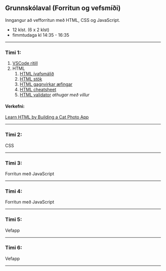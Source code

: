## Grunnskólaval (Forritun og vefsmíði)

Inngangur að vefforritun með HTML, CSS og JavaScript.

- 12 klst. (6 x 2 klst)
- fimmtudaga kl 14:35 - 16:35 

---

### Tími 1: 
1. [VSCode ritill](https://code.visualstudio.com/)
1. HTML
   1. [HTML ívafsmálið](https://bok.vefforritun.is/03.html)
   1. [HTML stök](https://bok.vefforritun.is/04.element)
   1. [HTML gagnvirkar æfingar](https://www.w3schools.com/html/html_basic.asp)
   1. [HTML cheatsheet](https://www.codecademy.com/learn/learn-html/modules/learn-html-elements/cheatsheet)
   1. [HTML validator](https://validator.w3.org/#validate_by_input) _athugar með villur_
   
#### Verkefni:
[Learn HTML by Building a Cat Photo App](https://www.freecodecamp.org/learn/2022/responsive-web-design/learn-html-by-building-a-cat-photo-app/step-1)

---

### Tími 2:
CSS
<!--
- [CSS málfræði](https://github.com/vefforritun/book/blob/main/chapters/10.css-malfraedi.md)
   - [CSS grunnatriði](https://www.w3schools.com/w3css/default.asp)
   - [CSS cheatsheets](https://www.codecademy.com/learn/learn-css/modules/learn-css-selectors-visual-rules/cheatsheet)
- [Box Model útskýrt](https://github.com/vefforritun/book/blob/main/chapters/11.css-box-model.md)
   - [Box Model](https://www.w3schools.com/css/css_boxmodel.asp)
- [float](https://www.w3schools.com/css/css_float.asp)
- [HTML marktæk stök](https://www.w3schools.com/html/html5_semantic_elements.asp)

#### Verkefni:
[Learn Basic CSS by Building a Cafe Menu](https://www.freecodecamp.org/learn/2022/responsive-web-design/learn-basic-css-by-building-a-cafe-menu/step-1)

> [Flexbox](https://bok.vefforritun.is/17.css-flexbox.html)  _ítarefni_ og https://github.com/vefforritun/vef1-2023/tree/main/namsefni/14.css-flexbox
> [Skalanlegir vefir](https://bok.vefforritun.is/18.skalanlegir) _ítarefni_

-->

---

### Tími 3:
Forritun með JavaScript

<!--
- [W3schools](https://www.w3schools.com/js/)
   - [æfingar](https://www.w3schools.com/js/exercise_js.asp)
- [Cheatsheeets / Learn JavaScript Basics (coedcademy)](https://www.codecademy.com/learn/paths/create-video-games-with-phaser/tracks/game-dev-learn-javascript-basics/modules/game-dev-learn-javascript-basics/cheatsheet)
- [The JavaSript Survival Guide](https://www.youtube.com/watch?v=9emXNzqCKyg) myndband
- [JavaScript Tutorial for Beginners: Learn JavaScript in 1 Hour](https://www.youtube.com/watch?v=W6NZfCO5SIk) myndband
-->

---

### Tími 4:
Forritun  með JavaScript

---

### Tími 5:
Vefapp
<!--
1. Github (geymsla og vefhýsing) 
   1. [Búa til reikning](https://youtu.be/ovCRBERA1NQ) á Github.com
   1. [Búa til repository](https://www.youtube.com/watch?v=HhfPWwz8lVA&ab_channel=RichMcCue)  _hakaðu líka í README file reitinn_
   1. [Að hýsa vefsíðu á Github](https://pages.github.com/)
-->

<!--
- [Google fonts](https://fonts.google.com/), [Getting started](https://developers.google.com/fonts/docs/getting_started)
- [icons](https://fonts.google.com/icons?selected=Material+Icons:assignment) `<link href="https://fonts.googleapis.com/icon?family=Material+Icons" rel="stylesheet">` 
-->

---

### Tími 6:
Vefapp

---

<!-- 
Ítarefni: 
- [Bókin um vefforritun](https://bok.vefforritun.is/)
- [Google Chrome Developer Tools Crash Course](https://www.youtube.com/watch?v=x4q86IjJFag)
- [Vefgrunnur](https://vefgrunnur.github.io/)  
- https://github.com/vefforritun/vef1-2023
- [freeCodeCamp æfingar/projects](https://www.freecodecamp.org/learn/2022/responsive-web-design/)
-->

